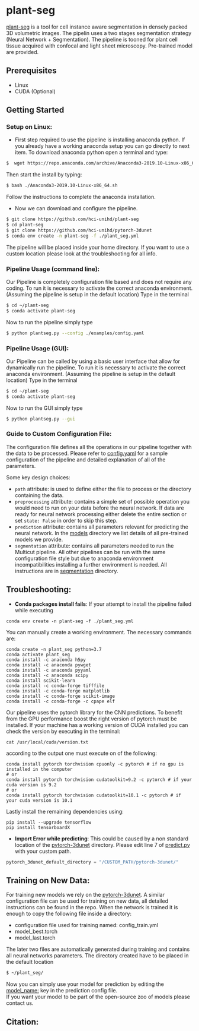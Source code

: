 # plant-seg
[plant-seg](plantseg) is a tool for cell instance aware segmentation in densely packed 3D volumetric images.
The pipelin uses a two stages segmentation strategy (Neural Network + Segmentation).
The pipeline is tooned for plant cell tissue acquired with confocal and light sheet microscopy.
Pre-trained model are provided.  

## Prerequisites
* Linux
* CUDA (Optional)

## Getting Started
### Setup on Linux:
- First step required to use the pipeline is installing anaconda python. If you already have a working anaconda setup you can go directly to next item. 
To download anaconda python open a terminal and type:
```Bash
$  wget https://repo.anaconda.com/archive/Anaconda3-2019.10-Linux-x86_64.sh
```
Then start the install by typing:
```bash
$ bash ./Anaconda3-2019.10-Linux-x86_64.sh
```
Follow the instructions to complete the anaconda installation. 

- Now we can download and configure the pipeline. 
```bash
$ git clone https://github.com/hci-unihd/plant-seg
$ cd plant-seg
$ git clone https://github.com/hci-unihd/pytorch-3dunet
$ conda env create -n plant-seg -f ./plant_seg.yml
```
The pipeline will be placed inside your home directory. If you want to use a custom location please look at the
 troubleshooting for all info.
### Pipeline Usage (command line):
Our Pipeline is completely configuration file based and does not require any coding.
To run it is necessary to activate the correct anaconda environment. (Assuming the pipeline is setup in 
the default location) Type in the terminal
```bash
$ cd ~/plant-seg
$ conda activate plant-seg
```
Now to run the pipeline simply type
```bash
$ python plantseg.py --config ./examples/config.yaml
```

### Pipeline Usage (GUI):
Our Pipeline can be called by using a basic user interface that allow for dynamically run the pipeline.
To run it is necessary to activate the correct anaconda environment. (Assuming the pipeline is setup in 
the default location) Type in the terminal
```bash
$ cd ~/plant-seg
$ conda activate plant-seg
```
Now to run the GUI simply type
```bash
$ python plantseg.py --gui
```

### Guide to Custom Configuration File:
The configuration file defines all the operations in our pipeline together with the data to be processed.
Please refer to [config.yaml](examples/config.yaml) for a sample configuration of the pipeline and detailed explanation
of all of the parameters.

Some key design choices:
* `path` attribute: is used to define either the file to process or the directory containing the data.
* `preprocessing` attribute: contains a simple set of possible operation you would need to run on your data before the neural network. 
If data are ready for neural network processing either delete the entire section or set `state: False` in order to skip this step.
* `prediction` attribute: contains all parameters relevant for predicting the neural network. 
In the [models](plantseg/models/README.md) directory we list details of all pre-trained models we provide.
* `segmentation` attribute: contains all parameters needed to run the Multicut pipeline. 
All other pipelines can be run with the same configuration file style but due to anaconda environment incompatibilities 
installing a further environment is needed.
All instructions are in [segmentation](plantseg/segmentation/README.md) directory.

## Troubleshooting:
* **Conda packages install fails**: If your attempt to install the pipeline failed while executing  
```
conda env create -n plant-seg -f ./plant_seg.yml
```
You can manually create a working environment.
The necessary commands are: 
```
conda create -n plant_seg python=3.7
conda activate plant_seg
conda install -c anaconda h5py
conda install -c anaconda pywget
conda install -c anaconda pyyaml
conda install -c anaconda scipy
conda install scikit-learn
conda install -c conda-forge tifffile
conda install -c conda-forge matplotlib
conda install -c conda-forge scikit-image
conda install -c conda-forge -c cpape elf
```

Our pipeline uses the pytorch library for the CNN predictions. To benefit from the GPU performance boost the right
 version of pytorch must be installed. If your machine has a working version of CUDA installed you can check the version 
 by executing in the terminal:
```` 
cat /usr/local/cuda/version.txt
````
according to the output one must execute on of the following:
```
conda install pytorch torchvision cpuonly -c pytorch # if no gpu is installed in the computer
# or
conda install pytorch torchvision cudatoolkit=9.2 -c pytorch # if your cuda version is 9.2
# or
conda install pytorch torchvision cudatoolkit=10.1 -c pytorch # if your cuda version is 10.1
```

Lastly install the remaining dependencies using:
```
pip install --upgrade tensorflow
pip install tensorboardX
```


* **Import Error while predicting**: This could be caused by a non standard location of the [pytorch-3dunet](https://github.com/hci-unihd/pytorch-3dunet) directory.
Please edit line 7 of [predict.py](plantseg/predictions/predict.py) with your custom path.
```python
pytorch_3dunet_default_directory = "/CUSTOM_PATH/pytorch-3dunet/"
```


## Training on New Data:
For training new models we rely on the [pytorch-3dunet](https://github.com/hci-unihd/pytorch-3dunet). 
A similar configuration file can be used for training on new data, all detailed instructions can be found  in the repo.
When the network is trained it is enough to copy the following file inside a directory:
* configuration file used for training named: config_train.yml
* model_best.torch
* model_last.torch

The later two files are automatically generated during training and contains all neural networks parameters.
The directory created have to be placed in the default location
```bash
$ ~/plant_seg/
```
Now you can simply use your model for prediction by editing the [model_name:](examples/config.yaml) key in the prediction config file.\
If you want your model to be part of the open-source zoo of models please contact us.

## Citation:
